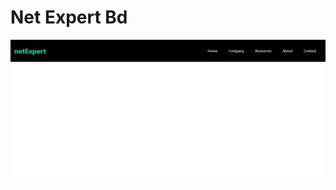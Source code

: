# Net Expert Bd

![netExpert](./src/assets/netexpert.png)

<!-- Colors:

1. #1995AD,
2. #A1D6E2,
3. #F1F1F2
4. #60C2A4 -- Active
 -->

 <!-- <swiper-container
        // space-between="10"
        // slides-per-view="3"
        pagination="true"
        navigation="true"
        pagination-clickable="true"
        effect="cube"
        grab-cursor="true"
        // cube-effect-shadow="true"
        // cube-effect-slide-shadows="true"
        // cube-effect-shadow-offset="20"
        // cube-effect-shadow-scale="0.94"
        style={{
          "--swiper-navigation-color": "#fff",
          "--swiper-pagination-color": "#fff",
        }}
        breakpoints={JSON.stringify({
          640: {
            slidesPerView: 2,
            spaceBetween: 20,
          },

          768: {
            slidesPerView: 2,
            spaceBetween: 20,
          },

          1024: {
            slidesPerView: 1,
            spaceBetween: 20,
          },
        })}
      >
        <swiper-slide lazy="true">
          <img
            src="https://source.unsplash.com/slightly-opened-silver-macbook-mP7aPSUm7aE"
            loading="lazy"
            alt=""
          />
        </swiper-slide>

        <swiper-slide lazy="true">
          <img
            src="https://source.unsplash.com/slightly-opened-silver-macbook-mP7aPSUm7aE"
            loading="lazy"
            alt=""
          />
        </swiper-slide>

        <swiper-slide lazy="true">
          <img
            src="https://source.unsplash.com/slightly-opened-silver-macbook-mP7aPSUm7aE"
            loading="lazy"
            alt=""
          />
        </swiper-slide>
        <swiper-slide lazy="true">
          <img
            src="https://source.unsplash.com/slightly-opened-silver-macbook-mP7aPSUm7aE"
            loading="lazy"
            alt=""
          />
        </swiper-slide>
      </swiper-container> -->
